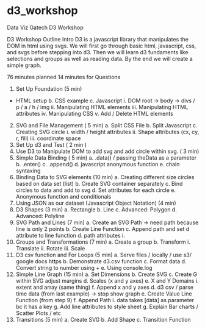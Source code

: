 # d3_workshop
Data Viz Gatech D3 Workshop

D3 Workshop Outline
Intro
	D3 is a javascript library that manipulates the DOM in html using svgs.
	We will first go through basic html, javascript, css, and svgs before stepping into d3.
	Then we will learn d3 fundaments like selections and groups as well as reading data.
	By the end we will create a simple graph.

76 minutes planned 14 minutes for Questions

1. Set Up Foundation (5 min)
 - HTML setup
	b. CSS example
	c. Javascript
		i. DOM
			root -> body -> divs / p / a / h / img
		ii. Manipulating HTML elements
		iii. Manipulating HTML attributes
		iv. Manipulating CSS
		v. Add / Delete HTML elements
2. SVG and File Management ( 5 min)
	a. Split CSS File
	b. Split Javascript
	c. Creating SVG circle
		i. width / height attributes
		ii. Shape attributes (cx, cy, r, fill)
		iii. coordinate space
3. Set Up d3 and Test ( 2 min )
4. Use D3 to Manipulate DOM to add svg and add circle within svg. ( 3 min)
5. Simple Data Binding ( 5 min)
	a. .data() / passing theData as a parameter
	b. .enter()
	c. .append()
	d. javascript anonymous function
	e. chain syntaxing
6. Binding Data to SVG elements (10 min)
	a. Creating different size circles based on data set (list)
	b. Create SVG container separately
	c. Bind circles to data and add to svg
	d. Set attributes for each circle
	e. Anonymous function and conditionals
7. Using JSON as our dataset (Javascript Object Notation) (4 min)
8. D3 Shapes (3 min)
	a. Rectangle
	b. Line
	c. Advanced: Polygon
	d. Advanced: Polyline
9. SVG Path and Lines (7 min)
	a. Create an SVG Path -> need path because line is only 2 points
	b. Create Line Function
	c. Append path and set d attribute to line function
	d. path attributes
		i.
10. Groups and Transformations (7 min)
	a. Create a group
	b. Transform
		i. Translate
		ii. Rotate
		iii. Scale
11. D3 csv function and For Loops (5 min)
	a. Serve files / locally / use s3/ google docs https
	b. Demonstrate d3.csv function
	c. Format data
	d. Convert string to number using +
	e. Using console.log
12. Simple Line Graph (15 min)
	a. Set Dimensions
	b. Create SVG
	c. Create G within SVG adjust margins
	d. Scales (x and y axes)
	e. X and Y Domains
		i. extent and array (same thing)
	f. Append x and y axes
	d. d3 csv / parse time data (from last example) -> stop show graph
	e. Create Value Line Function (from step 9)
	f. Append Path
		i. data takes [data] as parameter bc it has a key
	g. Add line attributes to style sheet
	g. Explain Bar charts / Scatter Plots / etc
13. Transitions (5 min)
	a. Create SVG
	b. Add Shape
	c. Transition Function

